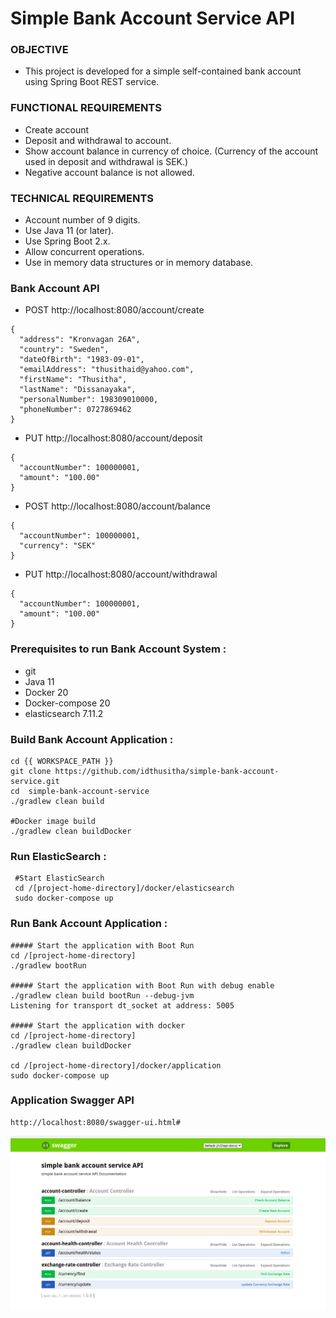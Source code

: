 # Simple Bank Account Service API

### OBJECTIVE

   * This project is developed for a simple self-contained bank account using Spring Boot REST service. 
   
### FUNCTIONAL REQUIREMENTS

   * Create account   	   	
   * Deposit and withdrawal to account.
   * Show account balance in currency of choice. (Currency of the account used in deposit and withdrawal is SEK.) 
   * Negative account balance is not allowed.

### TECHNICAL REQUIREMENTS

   * Account number of 9 digits.
   * Use Java 11 (or later).
   * Use Spring Boot 2.x.
   * Allow concurrent operations.
   * Use in memory data structures or in memory database.

### Bank Account API 

   * POST http://localhost:8080/account/create
   
    {
	  "address": "Kronvagan 26A",
	  "country": "Sweden",
	  "dateOfBirth": "1983-09-01",
	  "emailAddress": "thusithaid@yahoo.com",
	  "firstName": "Thusitha",
	  "lastName": "Dissanayaka",
	  "personalNumber": 198309010000,
	  "phoneNumber": 0727869462
	}
	
   * PUT http://localhost:8080/account/deposit
   
    {
	  "accountNumber": 100000001,
	  "amount": "100.00"
	}
	
   * POST http://localhost:8080/account/balance
   
    {
	  "accountNumber": 100000001,
	  "currency": "SEK"
	}

   * PUT http://localhost:8080/account/withdrawal
   
    {
	  "accountNumber": 100000001,
	  "amount": "100.00"
	}
	    


### Prerequisites to run Bank Account System :
   * git
   * Java 11
   * Docker 20
   * Docker-compose 20
   * elasticsearch 7.11.2
   
   
### Build Bank Account Application :

	cd {{ WORKSPACE_PATH }}
	git clone https://github.com/idthusitha/simple-bank-account-service.git
	cd  simple-bank-account-service
	./gradlew clean build
		
	#Docker image build
	./gradlew clean buildDocker
	

### Run ElasticSearch :

	 #Start ElasticSearch
	 cd /[project-home-directory]/docker/elasticsearch
	 sudo docker-compose up

### Run Bank Account Application :

	##### Start the application with Boot Run
	cd /[project-home-directory]
	./gradlew bootRun
		
	##### Start the application with Boot Run with debug enable
	./gradlew clean build bootRun --debug-jvm
	Listening for transport dt_socket at address: 5005
	 	 
	##### Start the application with docker
	cd /[project-home-directory]
	./gradlew clean buildDocker
	 
	cd /[project-home-directory]/docker/application
	sudo docker-compose up

### Application Swagger API

	http://localhost:8080/swagger-ui.html#

![Test Image 1](doc/swagger_api.png)

